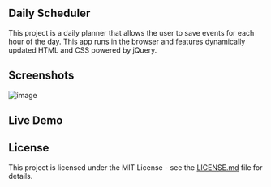 ## Daily Scheduler
This project is a daily planner that allows the user to save events for each hour of the day. This app runs in the browser and features dynamically updated HTML and CSS powered by jQuery.


## Screenshots

![image](https://github.com/NateGreeff/Daily-Scheduler/assets/21099065/908e0700-8b42-4e35-9cd2-0853bbfd417a)


## Live Demo


## License
This project is licensed under the MIT License - see the [LICENSE.md](LICENSE.md) file for details.
